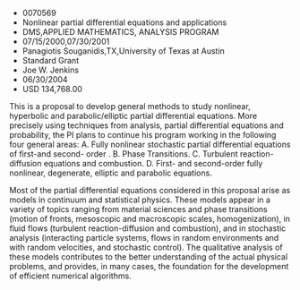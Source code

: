 
* 0070569
* Nonlinear partial differential equations and applications
* DMS,APPLIED MATHEMATICS, ANALYSIS PROGRAM
* 07/15/2000,07/30/2001
* Panagiotis Souganidis,TX,University of Texas at Austin
* Standard Grant
* Joe W. Jenkins
* 06/30/2004
* USD 134,768.00

This is a proposal to develop general methods to study nonlinear, hyperbolic and
parabolic/elliptic partial differential equations. More precisely using
techniques from analysis, partial differential equations and probability, the PI
plans to continue his program working in the following four general areas: A.
Fully nonlinear stochastic partial differential equations of first-and second-
order . B. Phase Transitions. C. Turbulent reaction-diffusion equations and
combustion. D. First- and second-order fully nonlinear, degenerate, elliptic and
parabolic equations.

Most of the partial differential equations considered in this proposal arise as
models in continuum and statistical physics. These models appear in a variety of
topics ranging from material sciences and phase transitions (motion of fronts,
mesoscopic and macroscopic scales, homogenization), in fluid flows (turbulent
reaction-diffusion and combustion), and in stochastic analysis (interacting
particle systems, flows in random environments and with random velocities, and
stochastic control). The qualitative analysis of these models contributes to the
better understanding of the actual physical problems, and provides, in many
cases, the foundation for the development of efficient numerical algorithms.
